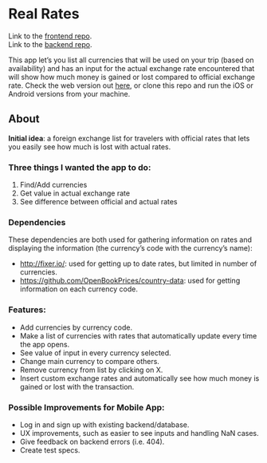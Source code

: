 # Real Rates
Link to the [frontend  repo](https://github.com/bgatelet/real-rates-react).  
Link to the [backend  repo](https://github.com/bgatelet/real-rates).

This app let’s you list all currencies that will be used on your trip (based on availability) and has an input for the actual exchange rate encountered that will show how much money is gained or lost compared to official exchange rate. Check the web version out [here](https://dist-cwvxoggxra.now.sh/#/), or clone this repo and run the iOS or Android versions from your machine.

## About
__Initial idea__: a foreign exchange list for travelers with official rates that lets you easily see how much is lost with actual rates.

### Three things I wanted the app to do:
1. Find/Add currencies
2. Get value in actual exchange rate
3. See difference between official and actual rates

### Dependencies
These dependencies are both used for gathering information on rates and displaying the information (the currency’s code with the currency’s name):
- <http://fixer.io/>: used for getting up to date rates, but limited in number of currencies.
- <https://github.com/OpenBookPrices/country-data>: used for getting information on each currency code.

### Features:
- Add currencies by currency code.
- Make a list of currencies with rates that automatically update every time the app opens.
- See value of input in every currency selected.
- Change main currency to compare others.
- Remove currency from list by clicking on X.
- Insert custom exchange rates and automatically see how much money is gained or lost with the transaction.

### Possible Improvements for Mobile App:
- Log in and sign up with existing backend/database.
- UX improvements, such as easier to see inputs and handling NaN cases.
- Give feedback on backend errors (i.e. 404).
- Create test specs.
